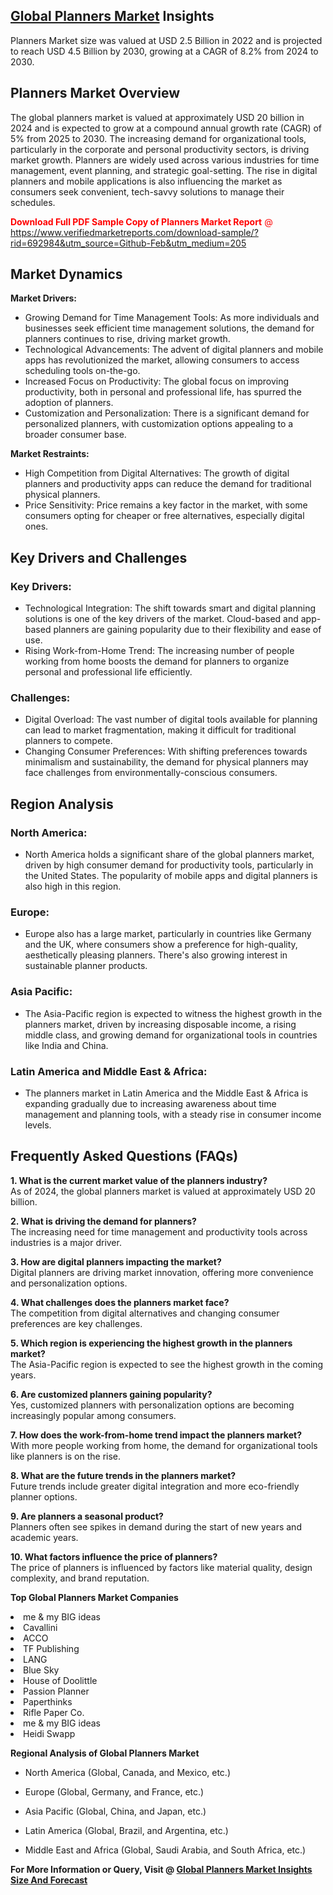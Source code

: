 <h2><a href="https://www.verifiedmarketreports.com/download-sample/?rid=692984&amp;utm_source=Github&amp;utm_medium=205" target="_blank">Global Planners Market</a> Insights</h2><p>Planners Market size was valued at USD 2.5 Billion in 2022 and is projected to reach USD 4.5 Billion by 2030, growing at a CAGR of 8.2% from 2024 to 2030.</p><p> <h2>Planners Market Overview</h2> <p>The global planners market is valued at approximately USD 20 billion in 2024 and is expected to grow at a compound annual growth rate (CAGR) of 5% from 2025 to 2030. The increasing demand for organizational tools, particularly in the corporate and personal productivity sectors, is driving market growth. Planners are widely used across various industries for time management, event planning, and strategic goal-setting. The rise in digital planners and mobile applications is also influencing the market as consumers seek convenient, tech-savvy solutions to manage their schedules.</p> <p><p><span class=""><span style="color: #ff0000;"><strong>Download Full PDF Sample Copy of Planners Market Report</strong> @ </span><a href="https://www.verifiedmarketreports.com/download-sample/?rid=692984&amp;utm_source=Github-Feb&amp;utm_medium=205" target="_blank">https://www.verifiedmarketreports.com/download-sample/?rid=692984&amp;utm_source=Github-Feb&amp;utm_medium=205</a></span></p></p> <h2>Market Dynamics</h2> <p><strong>Market Drivers:</strong></p> <ul> <li>Growing Demand for Time Management Tools: As more individuals and businesses seek efficient time management solutions, the demand for planners continues to rise, driving market growth.</li> <li>Technological Advancements: The advent of digital planners and mobile apps has revolutionized the market, allowing consumers to access scheduling tools on-the-go.</li> <li>Increased Focus on Productivity: The global focus on improving productivity, both in personal and professional life, has spurred the adoption of planners.</li> <li>Customization and Personalization: There is a significant demand for personalized planners, with customization options appealing to a broader consumer base.</li> </ul> <p><strong>Market Restraints:</strong></p> <ul> <li>High Competition from Digital Alternatives: The growth of digital planners and productivity apps can reduce the demand for traditional physical planners.</li> <li>Price Sensitivity: Price remains a key factor in the market, with some consumers opting for cheaper or free alternatives, especially digital ones.</li> </ul> <h2>Key Drivers and Challenges</h2> <h3>Key Drivers:</h3> <ul> <li>Technological Integration: The shift towards smart and digital planning solutions is one of the key drivers of the market. Cloud-based and app-based planners are gaining popularity due to their flexibility and ease of use.</li> <li>Rising Work-from-Home Trend: The increasing number of people working from home boosts the demand for planners to organize personal and professional life efficiently.</li> </ul> <h3>Challenges:</h3> <ul> <li>Digital Overload: The vast number of digital tools available for planning can lead to market fragmentation, making it difficult for traditional planners to compete.</li> <li>Changing Consumer Preferences: With shifting preferences towards minimalism and sustainability, the demand for physical planners may face challenges from environmentally-conscious consumers.</li> </ul> <h2>Region Analysis</h2> <h3>North America:</h3> <ul> <li>North America holds a significant share of the global planners market, driven by high consumer demand for productivity tools, particularly in the United States. The popularity of mobile apps and digital planners is also high in this region.</li> </ul> <h3>Europe:</h3> <ul> <li>Europe also has a large market, particularly in countries like Germany and the UK, where consumers show a preference for high-quality, aesthetically pleasing planners. There's also growing interest in sustainable planner products.</li> </ul> <h3>Asia Pacific:</h3> <ul> <li>The Asia-Pacific region is expected to witness the highest growth in the planners market, driven by increasing disposable income, a rising middle class, and growing demand for organizational tools in countries like India and China.</li> </ul> <h3>Latin America and Middle East & Africa:</h3> <ul> <li>The planners market in Latin America and the Middle East & Africa is expanding gradually due to increasing awareness about time management and planning tools, with a steady rise in consumer income levels.</li> </ul> <h2>Frequently Asked Questions (FAQs)</h2> <p><strong>1. What is the current market value of the planners industry?</strong><br>As of 2024, the global planners market is valued at approximately USD 20 billion.</p> <p><strong>2. What is driving the demand for planners?</strong><br>The increasing need for time management and productivity tools across industries is a major driver.</p> <p><strong>3. How are digital planners impacting the market?</strong><br>Digital planners are driving market innovation, offering more convenience and personalization options.</p> <p><strong>4. What challenges does the planners market face?</strong><br>The competition from digital alternatives and changing consumer preferences are key challenges.</p> <p><strong>5. Which region is experiencing the highest growth in the planners market?</strong><br>The Asia-Pacific region is expected to see the highest growth in the coming years.</p> <p><strong>6. Are customized planners gaining popularity?</strong><br>Yes, customized planners with personalization options are becoming increasingly popular among consumers.</p> <p><strong>7. How does the work-from-home trend impact the planners market?</strong><br>With more people working from home, the demand for organizational tools like planners is on the rise.</p> <p><strong>8. What are the future trends in the planners market?</strong><br>Future trends include greater digital integration and more eco-friendly planner options.</p> <p><strong>9. Are planners a seasonal product?</strong><br>Planners often see spikes in demand during the start of new years and academic years.</p> <p><strong>10. What factors influence the price of planners?</strong><br>The price of planners is influenced by factors like material quality, design complexity, and brand reputation.</p> </p><p><strong>Top Global Planners Market Companies</strong></p><div data-test-id=""><p><li>me & my BIG ideas</li><li> Cavallini</li><li> ACCO</li><li> TF Publishing</li><li> LANG</li><li> Blue Sky</li><li> House of Doolittle</li><li> Passion Planner</li><li> Paperthinks</li><li> Rifle Paper Co.</li><li> me & my BIG ideas</li><li> Heidi Swapp</li></p><div><strong>Regional Analysis of&nbsp;Global Planners Market</strong></div><ul><li dir="ltr"><p dir="ltr">North America&nbsp;(Global, Canada, and Mexico, etc.)</p></li><li dir="ltr"><p dir="ltr">Europe (Global, Germany, and France, etc.)</p></li><li dir="ltr"><p dir="ltr">Asia Pacific&nbsp;(Global, China, and Japan, etc.)</p></li><li dir="ltr"><p dir="ltr">Latin America&nbsp;(Global, Brazil, and Argentina, etc.)</p></li><li dir="ltr">Middle East and Africa&nbsp;(Global, Saudi Arabia, and South Africa, etc.)</li></ul><p><strong>For More Information or Query, Visit @&nbsp;</strong><strong><a href="https://www.verifiedmarketreports.com/product/planners-market/?utm_source=Github&amp;utm_medium=205" target="_blank">Global Planners Market Insights Size And Forecast</a></strong></p></div>
